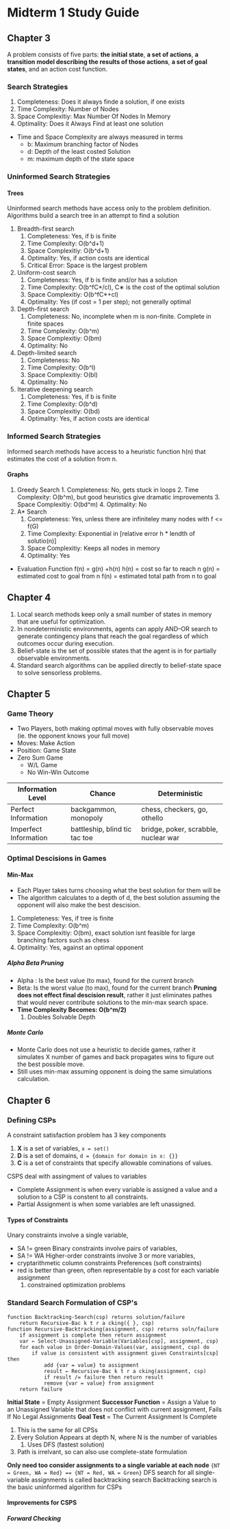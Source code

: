 # Midterm 1 Study Guide

## Chapter 3
A problem consists of five parts: **the initial state**, **a set of actions**,
**a transition model describing the results of those actions**, **a set of
goal states**, and an action cost function.

### Search Strategies
   1. Completeness: Does it always finde a solution, if one exists
   2. Time Complexity: Number of Nodes
   3. Space Complexitiy: Max Number Of Nodes In Memory
   4. Optimality: Does it Always Find at least one solution
   
- Time and Space Complexity are always measured in terms
  - b: Maximum branching factor of Nodes
  - d: Depth of the least costed Solution
  - m: maximum depth of the state space
  
### Uninformed Search Strategies

#### Trees

Uninformed search methods have access only to the problem
definition. Algorithms build a search tree in an attempt to find a
solution

  1. Breadth-first search
      1. Completeness: Yes, if b is finite
      2. Time Complexity: O(b^d+1)
      3. Space Complexitiy: O(b^d+1) 
      4. Optimality: Yes, if action costs are identical
      5. Critical Error: Space is the largest problem
  2. Uniform-cost search
      1. Completeness: Yes, if b is finite and/or has a solution
      2. Time Complexity: O(b^fC*/cl), C∗ is the cost of the optimal solution
      3. Space Complexitiy: O(b^fC*+cl) 
      4. Optimality: Yes (if cost = 1 per step); not generally optimal
  3. Depth-first search
      1. Completeness: No, incomplete when m is non-finite. Complete in finite spaces
      2. Time Complexity: O(b^m)
      3. Space Complexitiy: O(bm) 
      4. Optimality: No
  4. Depth-limited search
      1. Completeness: No 
      2. Time Complexity: O(b^l)
      3. Space Complexitiy: O(bl) 
      4. Optimality: No
  5. Iterative deepening search
      1. Completeness: Yes, if b is finite
      2. Time Complexity: O(b^d)
      3. Space Complexitiy: O(bd) 
      4. Optimality: Yes, if action costs are identical

### Informed Search Strategies
Informed search methods have access to a heuristic function
h(n) that estimates the cost of a solution from n.


#### Graphs
  1. Greedy Search 
    1. Completeness: No, gets stuck in loops
    2. Time Complexity: O(b^m), but good heuristics give dramatic improvements
    3. Space Complexitiy: O(bd^m)
    4. Optimality: No
  2.  A* Search 
      1. Completeness: Yes, unless there are infiniteley many nodes with f <= f(G)  
      2. Time Complexity: Exponential in [relative error h * lendth of solutio(n)]
      3. Space Complexitiy: Keeps all nodes in memory
      4. Optimality: Yes
- Evaluation Function f(n) = g(n) +h(n) 
    h(n) = cost so far to reach n
    g(n) = estimated cost to goal from n
    f(n) = estimated total path from n to goal

## Chapter 4
  1. Local search methods keep only a small number of states in memory that are useful for optimization.
  2. In nondeterministic environments, agents can apply AND–OR search to generate contingency plans that reach the goal regardless of which outcomes occur during execution.
  3. Belief-state is the set of possible states that the agent is in for partially observable environments.
  4. Standard search algorithms can be applied directly to belief-state space to solve sensorless problems.

## Chapter 5

### Game Theory
- Two Players, both making optimal moves with fully observable moves (ie. the opponent knows your full move)
- Moves: Make Action
- Position: Game State
- Zero Sum Game
  - W/L Game
  - No Win-Win Outcome

| Information Level       | Chance                             | Deterministic                     |
|-------------------------|------------------------------------|-----------------------------------|
| Perfect Information      | backgammon, monopoly               | chess, checkers, go, othello     |
| Imperfect Information    | battleship, blind tic tac toe      | bridge, poker, scrabble, nuclear war |


### Optimal Descisions in Games

#### Min-Max
- Each Player takes turns choosing what the best solution for them will be
- The algorithm calculates to a depth of d, the best solution assuming the opponent will also make the best descision.
       
1. Completeness: Yes, if tree is finite
2. Time Complexity: O(b^m)
3. Space Complexitiy: O(bm), exact solution isnt feasible for large branching factors such as chess
4. Optimality: Yes, against an optimal opponent

##### Alpha Beta Pruning
- Alpha : Is the best value (to max), found for the current branch
- Beta: Is the worst value (to max), found for the current branch
**Pruning does not effect final descision result**, rather it just eliminates pathes that would never contribute solutions to the min-max search space.
- **Time Complexity Becomes: O(b^m/2)** 
  1. Doubles Solvable Depth
  

##### Monte Carlo 
- Monte Carlo does not use a heuristic to decide games, rather it simulates X number of games and back propagates wins to figure out the best possible move. 
- Still uses min-max assuming opponent is doing the same simulations calculation. 

## Chapter 6 

### Defining CSPs
A constraint satisfaction problem has 3 key components
1. **X** is a set of variables, ```x = set()```
2. **D** is a set of domains, ```d = {domain for domain in x: {}}```
3. **C** is a set of constraints that specify allowable cominations of values.

CSPS deal with assingment of values to variables
- Complete Assignment is when every variable is assigned a value and a solution to a CSP is constent to all constraints.
- Partial Assignment is when some variables are left unassigned.

#### Types of Constraints

Unary constraints involve a single variable,
- SA != green
Binary constraints involve pairs of variables,
- SA != WA
Higher-order constraints involve 3 or more variables,
- cryptarithmetic column constraints
Preferences (soft constraints)
- red is better than green, often representable by a cost for each variable assignment
  1. constrained optimization problems


### Standard Search  Formulation of CSP's

```
function Backtracking-Search(csp) returns solution/failure
    return Recursive-Bac k t r a cking({ }, csp)
function Recursive-Backtracking(assignment, csp) returns soln/failure
    if assignment is complete then return assignment
    var ← Select-Unassigned-Variable(Variables[csp], assignment, csp)
    for each value in Order-Domain-Values(var, assignment, csp) do
        if value is consistent with assignment given Constraints[csp] then
            add {var = value} to assignment
            result ← Recursive-Bac k t r a cking(assignment, csp)
            if result /= failure then return result
            remove {var = value} from assignment
    return failure
```

**Initial State** = Empty Assignment
**Successor Function** = Assign a Value to an Unassigned Variable that does not conflict with current assignment, Fails If No Legal Assignments
**Goal Test** = The Current Assignment Is Complete

1. This is the same for all CPSs
2. Every Solution Appears at depth N, where N is the number of variables
   1. Uses DFS (fastest solution)
3. Path is irrelvant, so can also use complete-state formulation 

**Only need too consider assignments to a single variable at each node**
```{NT = Green, WA = Red} == {NT = Red, WA = Green}```
DFS search for all single-variable assignments is called backtracking search
Backtracking search is the basic uninformed algorithm for CSPs

#### Improvements for CSPS

##### Forward Checking
##### 